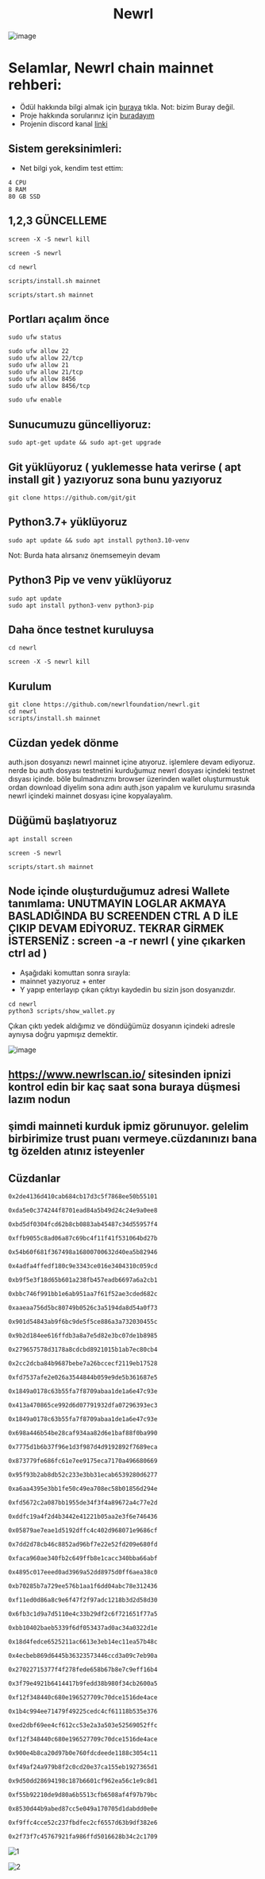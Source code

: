 <h1 align="center"> Newrl </h1>

![image](https://user-images.githubusercontent.com/101149671/194660242-7679c111-df7a-49fd-b9eb-1d83cd5e010f.png)

# Selamlar, Newrl chain mainnet rehberi:

 * Ödül hakkında bilgi almak için [buraya](https://newrl.medium.com/join-newrls-incentivized-testnet-and-earn-newrl-tokens-716e6af7b1b9) tıkla. Not: bizim Buray değil.
 * Proje hakkında sorularınız için [buradayım](discord.gg/ruescommunity)
 * Projenin discord kanal [linki](https://discord.gg/GWVZxuH2)

## Sistem gereksinimleri:

 * Net bilgi yok, kendim test ettim:

```
4 CPU
8 RAM
80 GB SSD
```
## 1,2,3 GÜNCELLEME
```
screen -X -S newrl kill
```
```
screen -S newrl
```
```
cd newrl
```
```
scripts/install.sh mainnet
```
```
scripts/start.sh mainnet
```

## Portları açalım önce
```
sudo ufw status
```
```
sudo ufw allow 22
sudo ufw allow 22/tcp
sudo ufw allow 21
sudo ufw allow 21/tcp
sudo ufw allow 8456
sudo ufw allow 8456/tcp
```
```
sudo ufw enable
```



## Sunucumuzu güncelliyoruz:
```
sudo apt-get update && sudo apt-get upgrade
```

## Git yüklüyoruz ( yuklemesse hata verirse  ( apt install git ) yazıyoruz sona bunu yazıyoruz
```
git clone https://github.com/git/git
```

## Python3.7+  yüklüyoruz
```
sudo apt update && sudo apt install python3.10-venv
```
Not: Burda hata alırsanız önemsemeyin devam
## Python3 Pip ve venv yüklüyoruz  
```
sudo apt update
sudo apt install python3-venv python3-pip
```

## Daha önce testnet kuruluysa

```
cd newrl
```
```
screen -X -S newrl kill
```

## Kurulum
```
git clone https://github.com/newrlfoundation/newrl.git
cd newrl
scripts/install.sh mainnet
```

## Cüzdan yedek dönme
auth.json dosyanızı newrl mainnet içine atıyoruz. işlemlere devam ediyoruz. nerde bu auth dosyası testnetini kurduğumuz newrl dosyası içindeki testnet dısyası içinde. böle bulmadınızmı browser üzerinden wallet oluşturmustuk ordan download diyelim sona adını auth.json yapalım ve kurulumu sırasında newrl içindeki mainnet dosyası içine kopyalayalım.

## Düğümü başlatıyoruz
```
apt install screen
```

```
screen -S newrl
```

```
scripts/start.sh mainnet
```

## Node içinde oluşturduğumuz adresi Wallete tanımlama:  UNUTMAYIN LOGLAR AKMAYA BASLADIĞINDA BU SCREENDEN CTRL A D İLE ÇIKIP DEVAM EDİYORUZ. TEKRAR GİRMEK İSTERSENİZ : screen -a -r newrl  ( yine çıkarken ctrl ad )

 * Aşağıdaki komuttan sonra sırayla:
 * mainnet yazıyoruz + enter
 * Y yapıp enterlayıp çıkan çıktıyı kaydedin bu sizin json dosyanızdır.

```
cd newrl
python3 scripts/show_wallet.py
```

Çıkan çıktı yedek aldığımız ve döndüğümüz dosyanın içindeki adresle aynıysa doğru yapmışız demektir.

![image](https://user-images.githubusercontent.com/101149671/194666768-2920d230-3f2f-4fbe-89ff-84fc222bfb00.png)


## https://www.newrlscan.io/  sitesinden ipnizi kontrol edin bir kaç saat sona buraya düşmesi lazım nodun

## şimdi mainneti kurduk ipmiz görunuyor. gelelim birbirimize trust puanı vermeye.cüzdanınızı bana tg özelden atınız isteyenler

## Cüzdanlar
```
0x2de4136d410cab684cb17d3c5f7868ee50b55101
```
```
0xda5e0c374244f8701ead84a5b49d24c24e9a0ee8
```
```
0xbd5df0304fcd62b8cb0883ab45487c34d55957f4
```
```
0xffb9055c8ad06a87c69bc4f11f41f531064bd27b
```
```
0x54b60f681f367498a16800700632d40ea5b82946
```
```
0x4adfa4ffedf180c9e3343ce016e3404310c059cd
```
```
0xb9f5e3f18d65b601a238fb457eadb6697a6a2cb1
```
```
0xbbc746f991bb1e6ab951aa7f61f52ae3cded682c
```
```
0xaaeaa756d5bc80749b0526c3a5194da8d54a0f73
```
```
0x901d54843ab9f6bc9de5f5ce886a3a732030455c
```
```
0x9b2d184ee616ffdb3a8a7e5d82e3bc07de1b8985
```
```
0x279657578d3178a8cdcbd8921015b1ab7ec80cb4
```
```
0x2cc2dcba84b9687bebe7a26bccecf2119eb17528
```
```
0xfd7537afe2e026a3544844b059e9de5b361687e5
```
```
0x1849a0178c63b55fa7f8709abaa1de1a6e47c93e
```
```
0x413a470865ce992d6d07791932dfa07296393ec3
```
```
0x1849a0178c63b55fa7f8709abaa1de1a6e47c93e
```
```
0x698a446b54be28caf934aa82d6e1baf88f0ba990
```
```
0x7775d1b6b37f96e1d3f987d4d9192892f7689eca
```
```
0x873779fe686fc61e7ee9175eca7170a496680669
```
```
0x95f93b2ab8db52c233e3bb31ecab6539280d6277
```
```
0xa6aa4395e3bb1fe50c49ea708ec58b01856d294e
```
```
0xfd5672c2a087bb1955de34f3f4a89672a4c77e2d
```
```
0xddfc19a4f2d4b3442e41221b05aa2e3f6e746436
```
```
0x05879ae7eae1d5192dffc4c402d968071e9686cf
```
```
0x7dd2d78cb46c8852ad96bf7e22e52fd209e680fd
```
```
0xfaca960ae340fb2c649ffb8e1cacc340bba66abf
```
```
0x4895c017eeed0ad3969a52dd8975d0ff6aea38c0
```
```
0xb70285b7a729ee576b1aa1f6dd04abc78e312436
```
```
0xf11ed0d86a8c9e6f47f2f97adc1218b3d2d58d30
```
```
0x6fb3c1d9a7d5110e4c33b29df2c6f721651f77a5
```
```
0xbb10402baeb5339f6df053437ad0ac34a0322d1e
```
```
0x18d4fedce6525211ac6613e3eb14ec11ea57b48c
```
```
0x4ecbeb869d6445b36323573446ccd3a09c7eb90a
```
```
0x27022715377f4f278fede658b67b8e7c9eff16b4
```
```
0x3f79e4921b6414417b9fedd38b980f34cb2600a5
```
```
0xf12f348440c680e196527709c70dce1516de4ace
```
```
0x1b4c994ee71479f49225cedc4cf61118b535e376
```
```
0xed2dbf69ee4cf612cc53e2a3a503e52569052ffc
```
```
0xf12f348440c680e196527709c70dce1516de4ace
```
```
0x900e4b8ca20d97b0e760fdcdeede1188c3054c11
```
```
0xf49af24a979b8f2c0cd20e37ca155eb1927365d1
```
```
0x9d50dd28694198c187b6601cf962ea56c1e9c8d1
```
```
0xf55b92210de9d80a6b5513cfb6508af4f97b79bc
```
```
0x8530d44b9abed87cc5e049a170705d1dabdd0e0e
```
```
0xf9ffc4cce52c237fbdfec2cf6557d63b9df382e6
```
```
0x2f73f7c45767921fa986ffd5016628b34c2c1709
```

![1](https://user-images.githubusercontent.com/91562185/199553273-3859ecc1-b040-447e-8acb-d14f9aa867ce.jpg)

![2](https://user-images.githubusercontent.com/91562185/199553329-3ec31a41-e110-42ef-88a6-9629e506020e.jpg)



